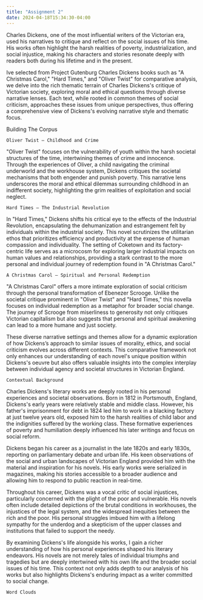 ```yaml
---
title: "Assignment 2"
date: 2024-04-18T15:34:30-04:00
---
```


Charles Dickens, one of the most influential writers of the Victorian era, used his narratives to critique and reflect on the social issues of his time. His works often highlight the harsh realities of poverty, industrialization, and social injustice, making his characters and stories resonate deeply with readers both during his lifetime and in the present.

Ive selected from Project Gutenburg Charles Dickens books such as "A Christmas Carol," "Hard Times," and "Oliver Twist" for comparative analysis, we delve into the rich thematic terrain of Charles Dickens's critique of Victorian society, exploring moral and ethical questions through diverse narrative lenses. Each text, while rooted in common themes of social criticism, approaches these issues from unique perspectives, thus offering a comprehensive view of Dickens's evolving narrative style and thematic focus.

Building The Corpus

`Oliver Twist – Childhood and Crime`

"Oliver Twist" focuses on the vulnerability of youth within the harsh societal structures of the time, intertwining themes of crime and innocence. Through the experiences of Oliver, a child navigating the criminal underworld and the workhouse system, Dickens critiques the societal mechanisms that both engender and punish poverty. This narrative lens underscores the moral and ethical dilemmas surrounding childhood in an indifferent society, highlighting the grim realities of exploitation and social neglect.

`Hard Times – The Industrial Revolution`

In "Hard Times," Dickens shifts his critical eye to the effects of the Industrial Revolution, encapsulating the dehumanization and estrangement felt by individuals within the industrial society. This novel scrutinizes the utilitarian ethos that prioritizes efficiency and productivity at the expense of human compassion and individuality. The setting of Coketown and its factory-centric life serves as a microcosm for exploring larger industrial impacts on human values and relationships, providing a stark contrast to the more personal and individual journey of redemption found in "A Christmas Carol."

`A Christmas Carol – Spiritual and Personal Redemption`

"A Christmas Carol" offers a more intimate exploration of social criticism through the personal transformation of Ebenezer Scrooge. Unlike the societal critique prominent in "Oliver Twist" and "Hard Times," this novella focuses on individual redemption as a metaphor for broader social change. The journey of Scrooge from miserliness to generosity not only critiques Victorian capitalism but also suggests that personal and spiritual awakening can lead to a more humane and just society.

These diverse narrative settings and themes allow for a dynamic exploration of how Dickens’s approach to similar issues of morality, ethics, and social criticism evolves across different contexts. This comparative framework not only enhances our understanding of each novel's unique position within Dickens's oeuvre but also offers valuable insights into the complex interplay between individual agency and societal structures in Victorian England.

`Contextual Background`

Charles Dickens's literary works are deeply rooted in his personal experiences and societal observations. Born in 1812 in Portsmouth, England, Dickens's early years were relatively stable and middle class. However, his father's imprisonment for debt in 1824 led him to work in a blacking factory at just twelve years old, exposed him to the harsh realities of child labor and the indignities suffered by the working class. These formative experiences of poverty and humiliation deeply influenced his later writings and focus on social reform.

Dickens began his career as a journalist in the late 1820s and early 1830s, reporting on parliamentary debate and urban life. His keen observations of the social and urban landscapes of Victorian England provided him with the material and inspiration for his novels. His early works were serialized in magazines, making his stories accessible to a broader audience and allowing him to respond to public reaction in real-time.

Throughout his career, Dickens was a vocal critic of social injustices, particularly concerned with the plight of the poor and vulnerable. His novels often include detailed depictions of the brutal conditions in workhouses, the injustices of the legal system, and the widespread inequities between the rich and the poor. His personal struggles imbued him with a lifelong sympathy for the underdog and a skepticism of the upper classes and institutions that failed to support the needy.

By examining Dickens's life alongside his works, I gain a richer understanding of how his personal experiences shaped his literary endeavors. His novels are not merely tales of individual triumphs and tragedies but are deeply intertwined with his own life and the broader social issues of his time. This context not only adds depth to our analysis of his works but also highlights Dickens's enduring impact as a writer committed to social change.

`Word Clouds`

